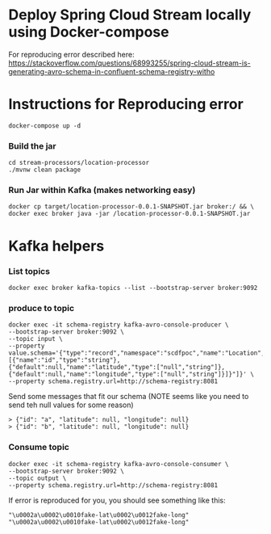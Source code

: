 # Deploy Spring Cloud Stream locally using Docker-compose
For reproducing error described here: https://stackoverflow.com/questions/68993255/spring-cloud-stream-is-generating-avro-schema-in-confluent-schema-registry-witho



# Instructions for Reproducing error
```
docker-compose up -d
```

### Build the jar
```
cd stream-processors/location-processor
./mvnw clean package
```

### Run Jar within Kafka (makes networking easy)
```
docker cp target/location-processor-0.0.1-SNAPSHOT.jar broker:/ && \
docker exec broker java -jar /location-processor-0.0.1-SNAPSHOT.jar
```

# Kafka helpers
### List topics
```
docker exec broker kafka-topics --list --bootstrap-server broker:9092
```

### produce to topic
```
docker exec -it schema-registry kafka-avro-console-producer \
--bootstrap-server broker:9092 \
--topic input \
--property value.schema='{"type":"record","namespace":"scdfpoc","name":"Location","fields":[{"name":"id","type":"string"},{"default":null,"name":"latitude","type":["null","string"]},{"default":null,"name":"longitude","type":["null","string"]}]}"]}' \
--property schema.registry.url=http://schema-registry:8081
```

Send some messages that fit our schema (NOTE seems like you need to send teh null values for some reason)
```
> {"id": "a", "latitude": null, "longitude": null}
> {"id": "b", "latitude": null, "longitude": null}
```

### Consume topic

```
docker exec -it schema-registry kafka-avro-console-consumer \
--bootstrap-server broker:9092 \
--topic output \
--property schema.registry.url=http://schema-registry:8081
```


If error is reproduced for you, you should see something like this:

```
"\u0002a\u0002\u0010fake-lat\u0002\u0012fake-long"
"\u0002a\u0002\u0010fake-lat\u0002\u0012fake-long"
```

